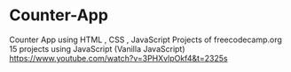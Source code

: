 # Counter-App
Counter App using HTML , CSS , JavaScript Projects of freecodecamp.org 
15 projects using JavaScript (Vanilla JavaScript)
https://www.youtube.com/watch?v=3PHXvlpOkf4&t=2325s
